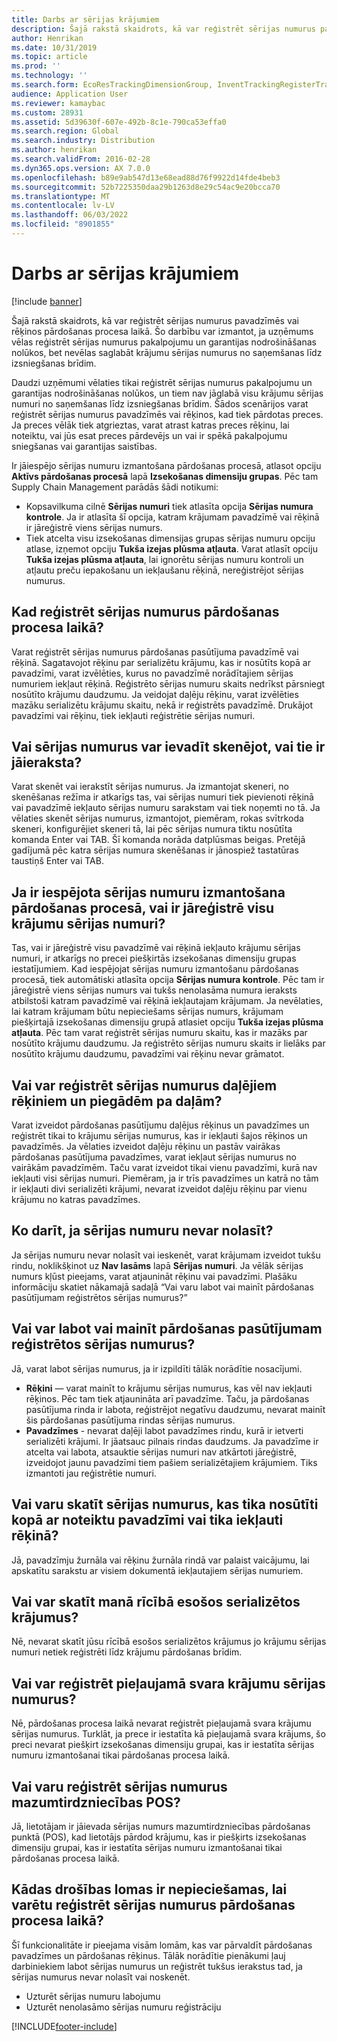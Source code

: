 ```yaml
---
title: Darbs ar sērijas krājumiem
description: Šajā rakstā skaidrots, kā var reģistrēt sērijas numurus pavadzīmēs vai rēķinos pārdošanas procesa laikā. Šo darbību var izmantot, ja uzņēmums vēlas reģistrēt sērijas numurus pakalpojumu un garantijas nodrošināšanas nolūkos, bet nevēlas saglabāt krājumu sērijas numurus no saņemšanas līdz izsniegšanas brīdim.
author: Henrikan
ms.date: 10/31/2019
ms.topic: article
ms.prod: ''
ms.technology: ''
ms.search.form: EcoResTrackingDimensionGroup, InventTrackingRegisterTrans, SalesEditLines, SalesTable, InventSerial
audience: Application User
ms.reviewer: kamaybac
ms.custom: 28931
ms.assetid: 5d39630f-607e-492b-8c1e-790ca53effa0
ms.search.region: Global
ms.search.industry: Distribution
ms.author: henrikan
ms.search.validFrom: 2016-02-28
ms.dyn365.ops.version: AX 7.0.0
ms.openlocfilehash: b89e9ab547d13e68ead88d76f9922d14fde4beb3
ms.sourcegitcommit: 52b7225350daa29b1263d8e29c54ac9e20bcca70
ms.translationtype: MT
ms.contentlocale: lv-LV
ms.lasthandoff: 06/03/2022
ms.locfileid: "8901855"
---
```

# <a name="working-with-serialized-items"></a>Darbs ar sērijas krājumiem

[!include [banner](../includes/banner.md)]

Šajā rakstā skaidrots, kā var reģistrēt sērijas numurus pavadzīmēs vai rēķinos pārdošanas procesa laikā. Šo darbību var izmantot, ja uzņēmums vēlas reģistrēt sērijas numurus pakalpojumu un garantijas nodrošināšanas nolūkos, bet nevēlas saglabāt krājumu sērijas numurus no saņemšanas līdz izsniegšanas brīdim.

Daudzi uzņēmumi vēlaties tikai reģistrēt sērijas numurus pakalpojumu un garantijas nodrošināšanas nolūkos, un tiem nav jāglabā visu krājumu sērijas numuri no saņemšanas līdz izsniegšanas brīdim. Šādos scenārijos varat reģistrēt sērijas numurus pavadzīmēs vai rēķinos, kad tiek pārdotas preces. Ja preces vēlāk tiek atgrieztas, varat atrast katras preces rēķinu, lai noteiktu, vai jūs esat preces pārdevējs un vai ir spēkā pakalpojumu sniegšanas vai garantijas saistības.

Ir jāiespējo sērijas numuru izmantošana pārdošanas procesā, atlasot opciju **Aktīvs pārdošanas procesā** lapā **Izsekošanas dimensiju grupas**. Pēc tam Supply Chain Management parādās šādi notikumi:
-   Kopsavilkuma cilnē **Sērijas numuri** tiek atlasīta opcija **Sērijas numura kontrole**. Ja ir atlasīta šī opcija, katram krājumam pavadzīmē vai rēķinā ir jāreģistrē viens sērijas numurs.
-   Tiek atcelta visu izsekošanas dimensijas grupas sērijas numuru opciju atlase, izņemot opciju **Tukša izejas plūsma atļauta**. Varat atlasīt opciju **Tukša izejas plūsma atļauta**, lai ignorētu sērijas numuru kontroli un atļautu preču iepakošanu un iekļaušanu rēķinā, nereģistrējot sērijas numurus.

## <a name="when-do-i-register-serial-numbers-during-the-sales-process"></a>Kad reģistrēt sērijas numurus pārdošanas procesa laikā?
Varat reģistrēt sērijas numurus pārdošanas pasūtījuma pavadzīmē vai rēķinā. Sagatavojot rēķinu par serializētu krājumu, kas ir nosūtīts kopā ar pavadzīmi, varat izvēlēties, kurus no pavadzīmē norādītajiem sērijas numuriem iekļaut rēķinā. Reģistrēto sērijas numuru skaits nedrīkst pārsniegt nosūtīto krājumu daudzumu. Ja veidojat daļēju rēķinu, varat izvēlēties mazāku serializētu krājumu skaitu, nekā ir reģistrēts pavadzīmē. Drukājot pavadzīmi vai rēķinu, tiek iekļauti reģistrētie sērijas numuri.

## <a name="can-i-enter-serial-numbers-by-scanning-them-or-do-i-have-to-type-them"></a>Vai sērijas numurus var ievadīt skenējot, vai tie ir jāieraksta?
Varat skenēt vai ierakstīt sērijas numurus. Ja izmantojat skeneri, no skenēšanas režīma ir atkarīgs tas, vai sērijas numuri tiek pievienoti rēķinā vai pavadzīmē iekļauto sērijas numuru sarakstam vai tiek noņemti no tā. Ja vēlaties skenēt sērijas numurus, izmantojot, piemēram, rokas svītrkoda skeneri, konfigurējiet skeneri tā, lai pēc sērijas numura tiktu nosūtīta komanda Enter vai TAB. Šī komanda norāda datplūsmas beigas. Pretējā gadījumā pēc katra sērijas numura skenēšanas ir jānospiež tastatūras taustiņš Enter vai TAB.

## <a name="if-i-enable-serial-numbers-for-the-sales-process-do-i-have-to-register-all-serial-numbers-for-all-items"></a>Ja ir iespējota sērijas numuru izmantošana pārdošanas procesā, vai ir jāreģistrē visu krājumu sērijas numuri?
Tas, vai ir jāreģistrē visu pavadzīmē vai rēķinā iekļauto krājumu sērijas numuri, ir atkarīgs no precei piešķirtās izsekošanas dimensiju grupas iestatījumiem. Kad iespējojat sērijas numuru izmantošanu pārdošanas procesā, tiek automātiski atlasīta opcija **Sērijas numura kontrole**. Pēc tam ir jāreģistrē viens sērijas numurs vai tukšs nenolasāma numura ieraksts atbilstoši katram pavadzīmē vai rēķinā iekļautajam krājumam. Ja nevēlaties, lai katram krājumam būtu nepieciešams sērijas numurs, krājumam piešķirtajā izsekošanas dimensiju grupā atlasiet opciju **Tukša izejas plūsma atļauta**. Pēc tam varat reģistrēt sērijas numuru skaitu, kas ir mazāks par nosūtīto krājumu daudzumu. Ja reģistrēto sērijas numuru skaits ir lielāks par nosūtīto krājumu daudzumu, pavadzīmi vai rēķinu nevar grāmatot.

## <a name="can-i-register-serial-numbers-for-partial-invoices-and-partial-shipments"></a>Vai var reģistrēt sērijas numurus daļējiem rēķiniem un piegādēm pa daļām?
Varat izveidot pārdošanas pasūtījumu daļējus rēķinus un pavadzīmes un reģistrēt tikai to krājumu sērijas numurus, kas ir iekļauti šajos rēķinos un pavadzīmēs. Ja vēlaties izveidot daļēju rēķinu un pastāv vairākas pārdošanas pasūtījuma pavadzīmes, varat iekļaut sērijas numurus no vairākām pavadzīmēm. Taču varat izveidot tikai vienu pavadzīmi, kurā nav iekļauti visi sērijas numuri. Piemēram, ja ir trīs pavadzīmes un katrā no tām ir iekļauti divi serializēti krājumi, nevarat izveidot daļēju rēķinu par vienu krājumu no katras pavadzīmes.

## <a name="what-do-i-do-when-a-serial-number-isnt-readable"></a>Ko darīt, ja sērijas numuru nevar nolasīt?
Ja sērijas numuru nevar nolasīt vai ieskenēt, varat krājumam izveidot tukšu rindu, noklikšķinot uz **Nav lasāms** lapā **Sērijas numuri**. Ja vēlāk sērijas numurs kļūst pieejams, varat atjaunināt rēķinu vai pavadzīmi. Plašāku informāciju skatiet nākamajā sadaļā “Vai varu labot vai mainīt pārdošanas pasūtījumam reģistrētos sērijas numurus?”

## <a name="can-i-correct-or-change-the-serial-numbers-that-i-have-registered-for-a-sales-order"></a>Vai var labot vai mainīt pārdošanas pasūtījumam reģistrētos sērijas numurus?
Jā, varat labot sērijas numurus, ja ir izpildīti tālāk norādītie nosacījumi.
-   **Rēķini** — varat mainīt to krājumu sērijas numurus, kas vēl nav iekļauti rēķinos. Pēc tam tiek atjaunināta arī pavadzīme. Taču, ja pārdošanas pasūtījuma rinda ir labota, reģistrējot negatīvu daudzumu, nevarat mainīt šis pārdošanas pasūtījuma rindas sērijas numurus.
-   **Pavadzīmes** - nevarat daļēji labot pavadzīmes rindu, kurā ir ietverti serializēti krājumi. Ir jāatsauc pilnais rindas daudzums. Ja pavadzīme ir atcelta vai labota, atsauktie sērijas numuri nav atkārtoti jāreģistrē, izveidojot jaunu pavadzīmi tiem pašiem serializētajiem krājumiem. Tiks izmantoti jau reģistrētie numuri.

## <a name="can-i-view-the-serial-numbers-that-were-shipped-together-with-a-specific-packing-slip-or-that-were-included-on-an-invoice"></a>Vai varu skatīt sērijas numurus, kas tika nosūtīti kopā ar noteiktu pavadzīmi vai tika iekļauti rēķinā?
Jā, pavadzīmju žurnāla vai rēķinu žurnāla rindā var palaist vaicājumu, lai apskatītu sarakstu ar visiem dokumentā iekļautajiem sērijas numuriem.

## <a name="can-i-view-the-serialized-items-that-i-have-on-hand"></a>Vai var skatīt manā rīcībā esošos serializētos krājumus?
Nē, nevarat skatīt jūsu rīcībā esošos serializētos krājumus jo krājumu sērijas numuri netiek reģistrēti līdz krājumu pārdošanas brīdim.

## <a name="can-i-register-serial-numbers-for-catchweight-items"></a>Vai var reģistrēt pieļaujamā svara krājumu sērijas numurus?
Nē, pārdošanas procesa laikā nevarat reģistrēt pieļaujamā svara krājumu sērijas numurus. Turklāt, ja prece ir iestatīta kā pieļaujamā svara krājums, šo preci nevarat piešķirt izsekošanas dimensiju grupai, kas ir iestatīta sērijas numuru izmantošanai tikai pārdošanas procesa laikā.

## <a name="can-i-register-serial-numbers-at-the-retail-pos"></a>Vai varu reģistrēt sērijas numurus mazumtirdzniecības POS?

Jā, lietotājam ir jāievada sērijas numurs mazumtirdzniecības pārdošanas punktā (POS), kad lietotājs pārdod krājumu, kas ir piešķirts izsekošanas dimensiju grupai, kas ir iestatīta sērijas numuru izmantošanai tikai pārdošanas procesa laikā.

## <a name="what-security-roles-are-required-in-order-to-register-serial-numbers-during-the-sales-process"></a>Kādas drošības lomas ir nepieciešamas, lai varētu reģistrēt sērijas numurus pārdošanas procesa laikā?
Šī funkcionalitāte ir pieejama visām lomām, kas var pārvaldīt pārdošanas pavadzīmes un pārdošanas rēķinus. Tālāk norādītie pienākumi ļauj darbiniekiem labot sērijas numurus un reģistrēt tukšus ierakstus tad, ja sērijas numurus nevar nolasīt vai noskenēt.
-   Uzturēt sērijas numuru labojumu
-   Uzturēt nenolasāmo sērijas numuru reģistrāciju







[!INCLUDE[footer-include](../../includes/footer-banner.md)]